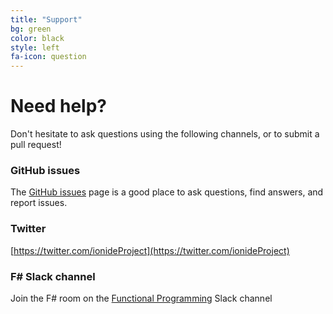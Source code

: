 ```yaml
---
title: "Support"
bg: green
color: black
style: left
fa-icon: question
---
```



# Need help?

Don't hesitate to ask questions using the following channels, or to submit a pull request!

### GitHub issues

The [GitHub issues](https://github.com/fsprojects/atom-fsharp/issues) page is a good place to ask questions, find answers, and report issues.

### Twitter

[https://twitter.com/ionideProject](https://twitter.com/ionideProject)

### F# Slack channel

Join the F# room on the [Functional Programming](http://fpchat.com) Slack channel
